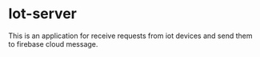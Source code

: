 # Iot-server

This is an application for receive requests from iot devices and send them to firebase cloud message.
